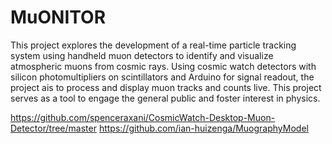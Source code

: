 # MuONITOR

This project explores the development of a real-time particle tracking system using handheld muon detectors to identify and visualize atmospheric muons from cosmic rays. Using cosmic watch detectors with silicon photomultipliers on scintillators and Arduino for signal readout, the project ais to process and display muon tracks and counts live. This project serves as a tool to engage the general public and foster interest in physics.

https://github.com/spenceraxani/CosmicWatch-Desktop-Muon-Detector/tree/master
https://github.com/ian-huizenga/MuographyModel
